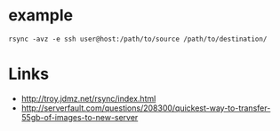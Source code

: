 # example

```
rsync -avz -e ssh user@host:/path/to/source /path/to/destination/
```

# Links

* http://troy.jdmz.net/rsync/index.html
* http://serverfault.com/questions/208300/quickest-way-to-transfer-55gb-of-images-to-new-server
